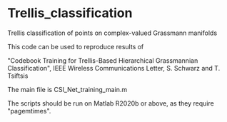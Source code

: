 # Trellis_classification
Trellis classification of points on complex-valued Grassmann manifolds

This code can be used to reproduce results of 

"Codebook Training for Trellis-Based Hierarchical Grassmannian Classification", IEEE Wireless Communications Letter, S. Schwarz and T. Tsiftsis

The main file is CSI_Net_training_main.m

The scripts should be run on Matlab R2020b or above, as they require "pagemtimes".

